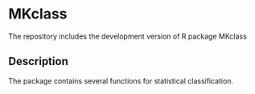 # MKclass
The repository includes the development version of R package MKclass

## Description
The package contains several functions for statistical classification.

